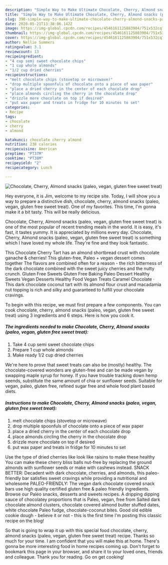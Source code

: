 ```yaml
---
description: "Simple Way to Make Ultimate Chocolate, Cherry, Almond snacks (paleo, vegan, gluten free sweet treat)"
title: "Simple Way to Make Ultimate Chocolate, Cherry, Almond snacks (paleo, vegan, gluten free sweet treat)"
slug: 398-simple-way-to-make-ultimate-chocolate-cherry-almond-snacks-paleo-vegan-gluten-free-sweet-treat
date: 2020-05-21T13:38:06.142Z
image: https://img-global.cpcdn.com/recipes/4546161125883904/751x532cq70/chocolate-cherry-almond-snacks-paleo-vegan-gluten-free-sweet-treat-recipe-main-photo.jpg
thumbnail: https://img-global.cpcdn.com/recipes/4546161125883904/751x532cq70/chocolate-cherry-almond-snacks-paleo-vegan-gluten-free-sweet-treat-recipe-main-photo.jpg
cover: https://img-global.cpcdn.com/recipes/4546161125883904/751x532cq70/chocolate-cherry-almond-snacks-paleo-vegan-gluten-free-sweet-treat-recipe-main-photo.jpg
author: Nellie Summers
ratingvalue: 3.1
reviewcount: 13
recipeingredient:
- "4 cup semi sweet chocolate chips"
- "1 cup whole almonds"
- "1/2 cup dried cherries"
recipeinstructions:
- "melt chocolate chips (stovetop or microwave)"
- "drop multiple spoonfuls of chocolate onto a piece of wax paper"
- "place a dried cherry in the center of each chocolate drop"
- "place almonds circling the cherry in the chocolate drop"
- "drizzle more chocolate on top if desired"
- "put wax paper and treats in fridge for 10 minutes to set"
categories:
- Recipe
tags:
- chocolate
- cherry
- almond

katakunci: chocolate cherry almond 
nutrition: 238 calories
recipecuisine: American
preptime: "PT37M"
cooktime: "PT38M"
recipeyield: "2"
recipecategory: Lunch

---
```



![Chocolate, Cherry, Almond snacks (paleo, vegan, gluten free sweet treat)](https://img-global.cpcdn.com/recipes/4546161125883904/751x532cq70/chocolate-cherry-almond-snacks-paleo-vegan-gluten-free-sweet-treat-recipe-main-photo.jpg)

Hey everyone, it is Jim, welcome to my recipe site. Today, I will show you a way to prepare a distinctive dish, chocolate, cherry, almond snacks (paleo, vegan, gluten free sweet treat). One of my favorites. This time, I'm gonna make it a bit tasty. This will be really delicious.

Chocolate, Cherry, Almond snacks (paleo, vegan, gluten free sweet treat) is one of the most popular of recent trending meals in the world. It is easy, it's fast, it tastes yummy. It is appreciated by millions every day. Chocolate, Cherry, Almond snacks (paleo, vegan, gluten free sweet treat) is something which I have loved my whole life. They're fine and they look fantastic.

This Chocolate Cherry Tart has an almond shortbread crust with chocolate ganache &amp; cherries! This gluten-free, Paleo + vegan dessert comes together The flavors are combined often for a reason - the rich bitterness of the dark chocolate combined with the sweet juicy cherries and the nutty crunch. Gluten Free Sweets Gluten Free Baking Paleo Dessert Healthy Sweets Vegan Desserts Healthy Food Vegan Treats Caramel Chocolate · This dark chocolate coconut tart with its almond flour crust and macadamia nut topping is rich and silky and guaranteed to fulfill your chocolate cravings.


To begin with this recipe, we must first prepare a few components. You can cook chocolate, cherry, almond snacks (paleo, vegan, gluten free sweet treat) using 3 ingredients and 6 steps. Here is how you cook it.

##### The ingredients needed to make Chocolate, Cherry, Almond snacks (paleo, vegan, gluten free sweet treat):

1. Take 4 cup semi sweet chocolate chips
1. Prepare 1 cup whole almonds
1. Make ready 1/2 cup dried cherries


We&#39;re here to prove that sweet treats can also be (mostly) healthy. The chocolate-covered wonders are gluten-free and can be made vegan by swapping maple syrup for honey. If you have trouble tracking down hemp seends, substitute the same amount of chia or sunflower seeds. Suitable for vegan, paleo, gluten free, refined sugar free and whole food plant based diets. 

##### Instructions to make Chocolate, Cherry, Almond snacks (paleo, vegan, gluten free sweet treat):

1. melt chocolate chips (stovetop or microwave)
1. drop multiple spoonfuls of chocolate onto a piece of wax paper
1. place a dried cherry in the center of each chocolate drop
1. place almonds circling the cherry in the chocolate drop
1. drizzle more chocolate on top if desired
1. put wax paper and treats in fridge for 10 minutes to set


Use the type of dried cherries like look like raisins to make these healthy You can make these cherry bliss balls nut-free by replacing the ground almonds with sunflower seeds or make with cashews instead. SNACK BETTER: Decadent with dark chocolate, cherries, and almonds, this paleo-friendly bar satisfies sweet cravings while providing a nutritional and wholesome PALEO-FRIENDLY: The vegan dark chocolate covered snack bars use high quality certified gluten free &amp; paleo friendly ingredients. Browse our Paleo snacks, desserts and sweets recipes. A dripping dipping sauce of chocolatey proportions that is Paleo, vegan, free from Salted dark chocolate almond clusters, chocolate covered almond butter stuffed dates, white chocolate Paleo fudge, chocolate-coconut bites. Good old edible cookie dough - believe it or not - this is the first time I&#39;m posting this classic recipe on the blog! 

So that is going to wrap it up with this special food chocolate, cherry, almond snacks (paleo, vegan, gluten free sweet treat) recipe. Thanks so much for your time. I am confident that you will make this at home. There's gonna be more interesting food in home recipes coming up. Don't forget to bookmark this page in your browser, and share it to your loved ones, friends and colleague. Thank you for reading. Go on get cooking!
